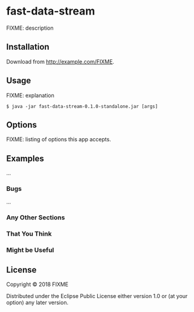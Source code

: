 # fast-data-stream

FIXME: description

## Installation

Download from http://example.com/FIXME.

## Usage

FIXME: explanation

    $ java -jar fast-data-stream-0.1.0-standalone.jar [args]

## Options

FIXME: listing of options this app accepts.

## Examples

...

### Bugs

...

### Any Other Sections
### That You Think
### Might be Useful

## License

Copyright © 2018 FIXME

Distributed under the Eclipse Public License either version 1.0 or (at
your option) any later version.
